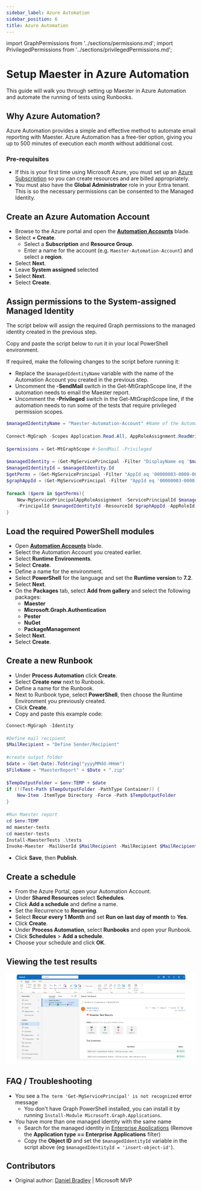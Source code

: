 ```yaml
---
sidebar_label: Azure Automation
sidebar_position: 6
title: Azure Automation
---
```

import GraphPermissions from '../sections/permissions.md';
import PrivilegedPermissions from '../sections/privilegedPermissions.md';

# <IIcon icon="devicon:azure" height="48" /> Setup Maester in Azure Automation

This guide will walk you through setting up Maester in Azure Automation and automate the running of tests using Runbooks.

## Why Azure Automation?

Azure Automation provides a simple and effective method to automate email reporting with Maester. Azure Automation has a free-tier option, giving you up to 500 minutes of execution each month without additional cost.

### Pre-requisites

- If this is your first time using Microsoft Azure, you must set up an [Azure Subscription](https://learn.microsoft.com/azure/cost-management-billing/manage/create-subscription) so you can create resources and are billed appropriately.
- You must also have the **Global Administrator** role in your Entra tenant. This is so the necessary permissions can be consented to the Managed Identity.

## Create an Azure Automation Account

- Browse to the Azure portal and open the **[Automation Accounts](https://portal.azure.com/#browse/Microsoft.Automation%2FAutomationAccounts)** blade.
- Select **+ Create**.
  - Select a **Subscription** and **Resource Group**.
  - Enter a name for the account (e.g. `Maester-Automation-Account`) and select a **region**.
- Select **Next**.
- Leave **System assigned** selected
- Select **Next**.
- Select **Create**.

## Assign permissions to the System-assigned Managed Identity

The script below will assign the required Graph permissions to the managed identity created in the previous step.

Copy and paste the script below to run it in your local PowerShell environment.

If required, make the following changes to the script before running it:

- Replace the `$managedIdentityName` variable with the name of the Automation Account you created in the previous step.
- Uncomment the **-SendMail** switch in the Get-MtGraphScope line, if the automation needs to email the Maester report.
- Uncomment the **-Privileged** switch in the Get-MtGraphScope line, if the automation needs to run some of the tests that require privileged permission scopes.

```powershell
$managedIdentityName = "Maester-Automation-Account" #Name of the Automation Account created in the previous step

Connect-MgGraph -Scopes Application.Read.All, AppRoleAssignment.ReadWrite.All

$permissions = Get-MtGraphScope #-SendMail -Privileged

$managedIdentity = (Get-MgServicePrincipal -Filter "DisplayName eq '$managedIdentityName'")
$managedIdentityId = $managedIdentity.Id
$getPerms = (Get-MgServicePrincipal -Filter "AppId eq '00000003-0000-0000-c000-000000000000'").AppRoles | Where {$_.Value -in $permissions}
$graphAppId = (Get-MgServicePrincipal -Filter "AppId eq '00000003-0000-0000-c000-000000000000'").Id

foreach ($perm in $getPerms){
    New-MgServicePrincipalAppRoleAssignment -ServicePrincipalId $managedIdentityId `
    -PrincipalId $managedIdentityId -ResourceId $graphAppId -AppRoleId $perm.id
}
```

## Load the required PowerShell modules

- Open **[Automation Accounts](https://portal.azure.com/#browse/Microsoft.Automation%2FAutomationAccounts)** blade.
- Select the Automation Account you created earlier.
- Select **Runtime Environments**.
- Select **Create**.
- Define a name for the environment.
- Select **PowerShell** for the language and set the **Runtime version** to **7.2**.
- Select **Next**.
- On the **Packages** tab, select **Add from gallery** and select the following packages:
  - **Maester**
  - **Microsoft.Graph.Authentication**
  - **Pester**
  - **NuGet**
  - **PackageManagement**
- Select **Next**.
- Select **Create**.

## Create a new Runbook

- Under **Process Automation** click **Create**.
- Select **Create new** next to Runbook.
- Define a name for the Runbook.
- Next to Runbook type, select **PowerShell**, then choose the Runtime Environment you previously created.
- Click **Create**.
- Copy and paste this example code:

```PowerShell
Connect-MgGraph -Identity

#Define mail recipient
$MailRecipient = "Define Sender/Recipient"

#create output folder
$date = (Get-Date).ToString("yyyyMMdd-HHmm")
$FileName = "MaesterReport" + $Date + ".zip"

$TempOutputFolder = $env:TEMP + $date
if (!(Test-Path $TempOutputFolder -PathType Container)) {
    New-Item -ItemType Directory -Force -Path $TempOutputFolder
}

#Run Maester report
cd $env:TEMP
md maester-tests
cd maester-tests
Install-MaesterTests .\tests
Invoke-Maester -MailUserId $MailRecipient -MailRecipient $MailRecipient -OutputFolder $TempOutputFolder
```

- Click **Save**, then **Publish**.

## Create a schedule

- From the Azure Portal, open your Automation Account.
- Under **Shared Resources** select **Schedules**.
- Click **Add a schedule** and define a name.
- Set the Recurrence to **Recurring**.
- Select **Recur every 1 Month** and set **Run on last day of month** to **Yes**.
- Click **Create**.
- Under **Process Automation**, select **Runbooks** and open your Runbook.
- Click **Schedules** > **Add a schedule**.
- Choose your schedule and click **OK**.

## Viewing the test results

![Screenshot of the Maester report email](assets/azureautomation-test-result.png)

## FAQ / Troubleshooting

- You see a `The term 'Get-MgServicePrincipal' is not recognized` error message
  - You don't have Graph PowerShell installed, you can install it by running `Install-Module Microsoft.Graph.Applications`.
- You have more than one managed identity with the same name
  - Search for the managed identity in [Enterprise Applications](https://entra.microsoft.com/#view/Microsoft_AAD_IAM/StartboardApplicationsMenuBlade/~/AppAppsPreview) (Remove the **Application type == Enterprise Applications** filter)
  - Copy the **Object ID** and set the `$managedIdentityId` variable in the script above (eg `$managedIdentityId = 'insert-object-id'`).

## Contributors

- Original author: [Daniel Bradley](https://www.linkedin.com/in/danielbradley2/) | Microsoft MVP